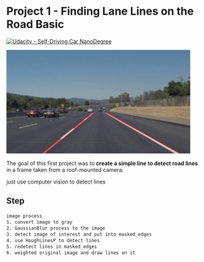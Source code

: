 # Project 1 - Finding Lane Lines on the Road Basic
[![Udacity - Self-Driving Car NanoDegree](https://s3.amazonaws.com/udacity-sdc/github/shield-carnd.svg)](http://www.udacity.com/drive)

<img src="out.jpg" width="480" alt="Output Image" />

The goal of this first project was to **create a simple line to detect road lines** in a frame taken from a roof-mounted camera.

just use computer vision to detect lines
## Step
```
image process
1. convert image to gray
2. GaussianBlur process to the image
3. detect image of interest and put into masked_edges
4. use HoughLinesP to detect lines
5. redetect lines in masked_edges
6. weighted original image and draw lines on it
```
